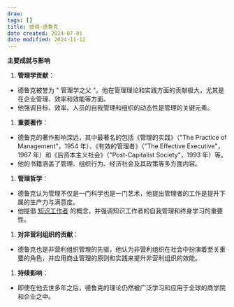 ```yaml
---
draw:
tags: []
title: 彼得·德鲁克
date created: 2024-07-01
date modified: 2024-11-12
---
```

**主要成就与影响**

  

1. **管理学贡献**：

- 德鲁克被誉为 " 管理学之父 "。他在管理理论和实践方面的贡献极大，尤其是在企业管理、效率和效能等方面。
- 他强调目标、效率、人员的自我管理和组织的动态性是管理的关键元素。

1. **重要著作**：

- 德鲁克的著作影响深远，其中最著名的包括《管理的实践》（"The Practice of Management"，1954 年）、《有效的管理者》（"The Effective Executive"，1967 年）和《后资本主义社会》（"Post-Capitalist Society"，1993 年）等。
- 他的书籍涵盖了管理、组织行为、经济社会及其政策等多方面内容。

1. **管理哲学**：

- 德鲁克认为管理不仅是一门科学也是一门艺术，他提出管理者的工作是提升下属的生产力与满意度。
- 他提倡 [知识工作者](知识工作者.md) 的概念，并强调知识工作者的自我管理和终身学习的重要性。

1. **对非营利组织的贡献**：

- 德鲁克也是非营利组织管理的先驱，他认为非营利组织在社会中扮演着至关重要的角色，并应用商业管理的原则和实践来提升非营利组织的效能。

1. **持续影响**：

- 即使在他去世多年之后，德鲁克的理论仍然被广泛学习和应用于全球的商学院和企业之中。
